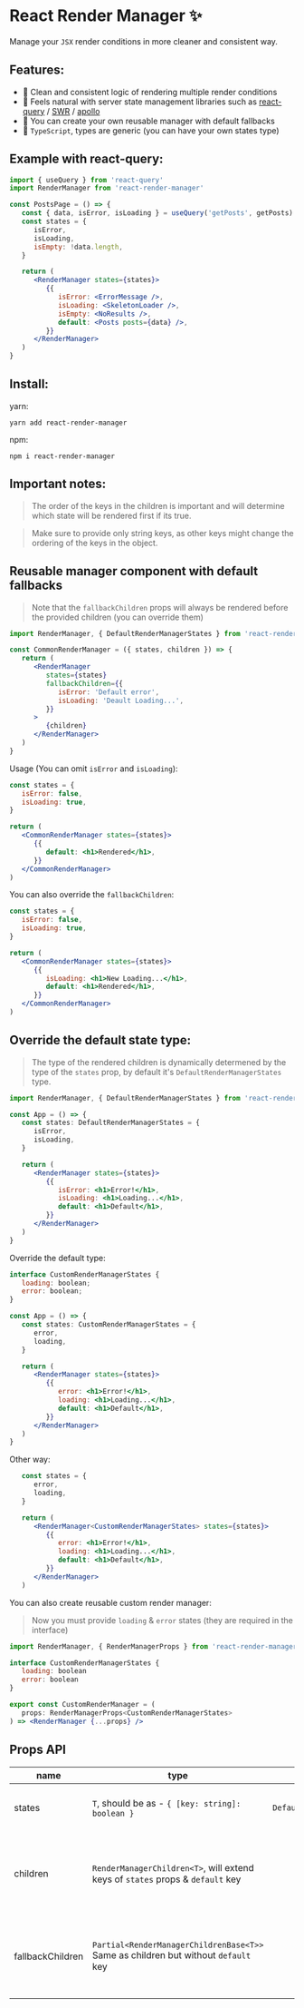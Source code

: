 # React Render Manager ✨

Manage your `JSX` render conditions in more cleaner and consistent way.

## Features:

-  🧼 Clean and consistent logic of rendering multiple render conditions
-  🚀 Feels natural with server state management libraries such as <a href="https://www.npmjs.com/package/react-query">react-query</a> / <a href="https://www.npmjs.com/package/swr">SWR</a> / <a href="https://www.npmjs.com/package/@apollo/client">apollo</a>
-  💫 You can create your own reusable manager with default fallbacks
-  💪 `TypeScript`, types are generic (you can have your own states type)

## Example with react-query:

```jsx
import { useQuery } from 'react-query'
import RenderManager from 'react-render-manager'

const PostsPage = () => {
   const { data, isError, isLoading } = useQuery('getPosts', getPosts)
   const states = {
      isError,
      isLoading,
      isEmpty: !data.length,
   }

   return (
      <RenderManager states={states}>
         {{
            isError: <ErrorMessage />,
            isLoading: <SkeletonLoader />,
            isEmpty: <NoResults />,
            default: <Posts posts={data} />,
         }}
      </RenderManager>
   )
}
```

## Install:

yarn:

```shell
yarn add react-render-manager
```

npm:

```shell
npm i react-render-manager
```

## Important notes:

> The order of the keys in the children is important and will determine which state will be rendered first if its true.

> Make sure to provide only string keys, as other keys might change the ordering of the keys in the object.

## Reusable manager component with default fallbacks

> Note that the `fallbackChildren` props will always be rendered before the provided children (you can override them)

```jsx
import RenderManager, { DefaultRenderManagerStates } from 'react-render-manager'

const CommonRenderManager = ({ states, children }) => {
   return (
      <RenderManager
         states={states}
         fallbackChildren={{
            isError: 'Default error',
            isLoading: 'Deault Loading...',
         }}
      >
         {children}
      </RenderManager>
   )
}
```

Usage (You can omit `isError` and `isLoading`):

```jsx
const states = {
   isError: false,
   isLoading: true,
}

return (
   <CommonRenderManager states={states}>
      {{
         default: <h1>Rendered</h1>,
      }}
   </CommonRenderManager>
)
```

You can also override the `fallbackChildren`:

```jsx
const states = {
   isError: false,
   isLoading: true,
}

return (
   <CommonRenderManager states={states}>
      {{
         isLoading: <h1>New Loading...</h1>,
         default: <h1>Rendered</h1>,
      }}
   </CommonRenderManager>
)
```

## Override the default state type:

> The type of the rendered children is dynamically determened by the type of the `states` prop, by default it's `DefaultRenderManagerStates` type.

```jsx
import RenderManager, { DefaultRenderManagerStates } from 'react-render-manager'

const App = () => {
   const states: DefaultRenderManagerStates = {
      isError,
      isLoading,
   }

   return (
      <RenderManager states={states}>
         {{
            isError: <h1>Error!</h1>,
            isLoading: <h1>Loading...</h1>,
            default: <h1>Default</h1>,
         }}
      </RenderManager>
   )
}
```

Override the default type:

```jsx
interface CustomRenderManagerStates {
   loading: boolean;
   error: boolean;
}

const App = () => {
   const states: CustomRenderManagerStates = {
      error,
      loading,
   }

   return (
      <RenderManager states={states}>
         {{
            error: <h1>Error!</h1>,
            loading: <h1>Loading...</h1>,
            default: <h1>Default</h1>,
         }}
      </RenderManager>
   )
}
```

Other way:

```jsx
   const states = {
      error,
      loading,
   }

   return (
      <RenderManager<CustomRenderManagerStates> states={states}>
         {{
            error: <h1>Error!</h1>,
            loading: <h1>Loading...</h1>,
            default: <h1>Default</h1>,
         }}
      </RenderManager>
   )
```

You can also create reusable custom render manager:

> Now you must provide `loading` & `error` states (they are required in the interface)

```jsx
import RenderManager, { RenderManagerProps } from 'react-render-manager'

interface CustomRenderManagerStates {
   loading: boolean
   error: boolean
}

export const CustomRenderManager = (
   props: RenderManagerProps<CustomRenderManagerStates>
) => <RenderManager {...props} />
```

## Props API

| name             | type                                                                               | default                      | description                                                      | required | example                                                      |
| ---------------- | ---------------------------------------------------------------------------------- | ---------------------------- | ---------------------------------------------------------------- | -------- | ------------------------------------------------------------ |
| states           | `T`, should be as - `{ [key: string]: boolean }`                                   | `DefaultRenderManagerStates` | the states of the render conditions                              | true     | `{ isLoading: true, isError: false }`                        |
| children         | `RenderManagerChildren<T>`, will extend keys of `states` props & `default` key     |                              | the render output (by the keys order) based on the `states` prop | true     | `{ isLoading: <h1>Loading</h1>, default: <h1>Default</h1> }` |
| fallbackChildren | `Partial<RenderManagerChildrenBase<T>>` Same as children but without `default` key |                              | default fallback render output, if no children keys provided     | false    | `{ isLoading: <h1>Loading</h1> }`                            |
